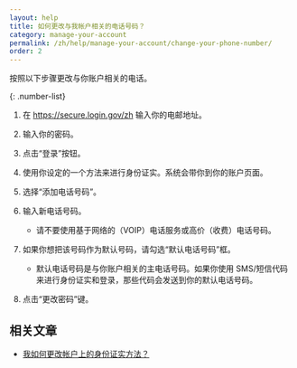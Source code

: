 ```yaml
---
layout: help
title: 如何更改与我帐户相关的电话号码？
category: manage-your-account
permalink: /zh/help/manage-your-account/change-your-phone-number/
order: 2
---
```


按照以下步骤更改与你账户相关的电话。

{: .number-list}

1. 在 <https://secure.login.gov/zh> 输入你的电邮地址。

1. 输入你的密码。

1. 点击“登录”按钮。

1. 使用你设定的一个方法来进行身份证实。系统会带你到你的账户页面。

1. 选择“添加电话号码”。

1. 输入新电话号码。
   * 请不要使用基于网络的（VOIP）电话服务或高价（收费）电话号码。

1. 如果你想把该号码作为默认号码，请勾选“默认电话号码”框。
   * 默认电话号码是与你账户相关的主电话号码。如果你使用 SMS/短信代码来进行身份证实和登录，那些代码会发送到你的默认电话号码。

1. 点击“更改密码”键。


## 相关文章

* [我如何更改帐户上的身份证实方法？](/zh/help/manage-your-account/add-or-change-your-authentication-method/)
